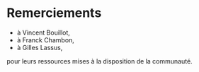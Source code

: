 # Remerciements

- à Vincent Bouillot,
- à Franck Chambon,
- à Gilles Lassus, 

pour leurs ressources mises à la disposition de la communauté.
